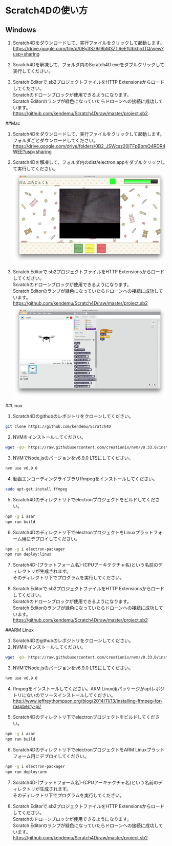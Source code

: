 # Scratch4Dの使い方  
## Windows  
1. Scratch4Dをダウンロードして、実行ファイルをクリックして起動します。   
https://drive.google.com/file/d/0By3Sz9jl9bM3Z1l6eE1UbkhrdTQ/view?usp=sharing  

2. Scratch4Dを解凍して、フォルダ内のScratch4D.exeをダブルクリックして実行してください。  

3. Scratch Editorで.sb2プロジェクトファイルをHTTP Extensionsからロードしてください。  
Scratchのドローンブロックが使用できるようになります。  
Scratch Editorのランプが緑色になっていたらドローンへの接続に成功しています。  
https://github.com/kendemu/Scratch4D/raw/master/project.sb2  

##Mac  
1. Scratch4Dをダウンロードして、実行ファイルをクリックして起動します。フォルダごとダウンロードしてください。  
https://drive.google.com/drive/folders/0B2_JSWcsz20jTFpBbmQ4RDR4WEE?usp=sharing  

2. Scratch4Dを解凍して、フォルダ内のdist/electron.appをダブルクリックして実行してください。  
![Scratch4D](scratch4d-mac.png)  

3. Scratch Editorで.sb2プロジェクトファイルをHTTP Extensionsからロードしてください。  
Scratchのドローンブロックが使用できるようになります。  
Scratch Editorのランプが緑色になっていたらドローンへの接続に成功しています。  
https://github.com/kendemu/Scratch4D/raw/master/project.sb2  
![Scratch Editor](scratch4d-mac2.png)  


##Linux  
1. Scratch4Dのgithubのレポジトリをクローンしてください。  
```bash  
git clone https://github.com/kendemu/Scratch4D
```  
2. NVMをインストールしてください。  
```bash  
wget -qO- https://raw.githubusercontent.com/creationix/nvm/v0.33.0/install.sh | bash
```
3. NVMでNode.jsのバージョンをv6.9.0 LTSにしてください。  
```bash  
nvm use v6.9.0
```  
4. 動画エンコーディングライブラリffmpegをインストールしてください。  
```bash  
sudo apt-get install ffmpeg
```  
5. Scratch4Dのディレクトリ下でelectronプロジェクトをビルドしてください。  
```bash  
npm -g i asar   
npm run build  
```
6. Scratch4Dのディレクトリ下でelectronプロジェクトをLinuxプラットフォーム用にデプロイしてください。  
```bash  
npm -g i electron-packager
npm run deploy:linux
```
7. Scratch4D-(プラットフォーム名)-(CPUアーキテクチャ名)という名前のディレクトリが生成されます。  
そのディレクトリ下でプログラムを実行してください。  

8. Scratch Editorで.sb2プロジェクトファイルをHTTP Extensionsからロードしてください。  
Scratchのドローンブロックが使用できるようになります。  
Scratch Editorのランプが緑色になっていたらドローンへの接続に成功しています。  
https://github.com/kendemu/Scratch4D/raw/master/project.sb2  


##ARM Linux  
1. Scratch4Dのgithubのレポジトリをクローンしてください。  
2. NVMをインストールしてください。  
```bash  
wget -qO- https://raw.githubusercontent.com/creationix/nvm/v0.33.0/install.sh | bash
```
3. NVMでNode.jsのバージョンをv6.9.0 LTSにしてください。  
```bash  
nvm use v6.9.0
```  
4. ffmpegをインストールしてください。ARM Linux用パッケージがaptレポジトリにないのでソースインストールしてください。  
http://www.jeffreythompson.org/blog/2014/11/13/installing-ffmpeg-for-raspberry-pi/  

5. Scratch4Dのディレクトリ下でelectronプロジェクトをビルドしてください。  
```bash  
npm -g i asar   
npm run build  
```
6. Scratch4Dのディレクトリ下でelectronプロジェクトをARM Linuxプラットフォーム用にデプロイしてください。  
```bash  
npm -g i electron-packager
npm run deploy:arm
```
7. Scratch4D-(プラットフォーム名)-(CPUアーキテクチャ名)という名前のディレクトリが生成されます。  
そのディレクトリ下でプログラムを実行してください。  

8. Scratch Editorで.sb2プロジェクトファイルをHTTP Extensionsからロードしてください。  
Scratchのドローンブロックが使用できるようになります。  
Scratch Editorのランプが緑色になっていたらドローンへの接続に成功しています。  
https://github.com/kendemu/Scratch4D/raw/master/project.sb2  
